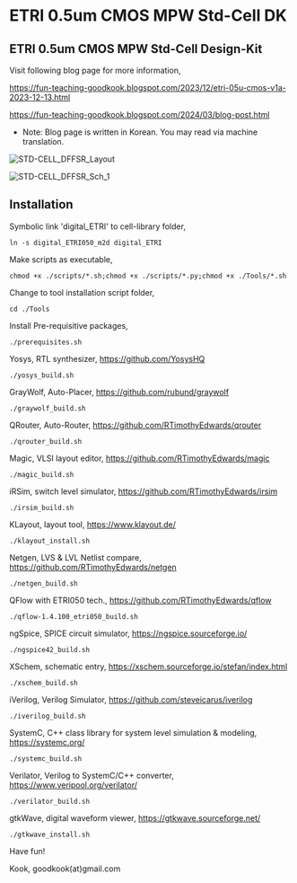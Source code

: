 # ETRI 0.5um CMOS MPW Std-Cell DK
ETRI 0.5um CMOS MPW Std-Cell Design-Kit
----------------------------------------

Visit following blog page for more information,

https://fun-teaching-goodkook.blogspot.com/2023/12/etri-05u-cmos-v1a-2023-12-13.html

https://fun-teaching-goodkook.blogspot.com/2024/03/blog-post.html

* Note: Blog page is written in Korean. You may read via machine translation.

![STD-CELL_DFFSR_Layout](https://github.com/GoodKook/ETRI-0.5um-CMOS-MPW-Std-Cell-DK/assets/162967523/c59015a0-d943-4486-bb6c-dc7de91065b1)

![STD-CELL_DFFSR_Sch_1](https://github.com/GoodKook/ETRI-0.5um-CMOS-MPW-Std-Cell-DK/assets/162967523/a6d93666-142b-40f1-a1db-4e1213d0392a)

Installation
------------

Symbolic link 'digital_ETRI' to cell-library folder,

    ln -s digital_ETRI050_m2d digital_ETRI

Make scripts as executable,

    chmod +x ./scripts/*.sh;chmod +x ./scripts/*.py;chmod +x ./Tools/*.sh

Change to tool installation script folder,

    cd ./Tools

Install Pre-requisitive packages,

    ./prerequisites.sh

Yosys, RTL synthesizer, https://github.com/YosysHQ

    ./yosys_build.sh
    
GrayWolf, Auto-Placer, https://github.com/rubund/graywolf

    ./graywolf_build.sh

QRouter, Auto-Router, https://github.com/RTimothyEdwards/qrouter

    ./qrouter_build.sh

Magic, VLSI layout editor, https://github.com/RTimothyEdwards/magic

    ./magic_build.sh

iRSim, switch level simulator, https://github.com/RTimothyEdwards/irsim

    ./irsim_build.sh

KLayout, layout tool, https://www.klayout.de/

    ./klayout_install.sh
    
Netgen, LVS & LVL Netlist compare, https://github.com/RTimothyEdwards/netgen

    ./netgen_build.sh

QFlow with ETRI050 tech., https://github.com/RTimothyEdwards/qflow

    ./qflow-1.4.100_etri050_build.sh

ngSpice, SPICE circuit simulator, https://ngspice.sourceforge.io/

    ./ngspice42_build.sh

XSchem, schematic entry, https://xschem.sourceforge.io/stefan/index.html

    ./xschem_build.sh

iVerilog, Verilog Simulator, https://github.com/steveicarus/iverilog

    ./iverilog_build.sh

SystemC, C++ class library for system level simulation & modeling, https://systemc.org/

    ./systemc_build.sh
    
Verilator, Verilog to SystemC/C++ converter, https://www.veripool.org/verilator/

    ./verilator_build.sh

gtkWave, digital waveform viewer, https://gtkwave.sourceforge.net/

    ./gtkwave_install.sh


Have fun!

Kook, goodkook(at)gmail.com
